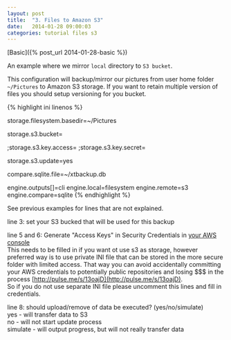 ```yaml
---
layout: post
title:  "3. Files to Amazon S3"
date:   2014-01-28 09:00:03
categories: tutorial files s3
---
```


[Basic]({% post_url 2014-01-28-basic %})

An example where we mirror `local` directory to `S3 bucket`.

This configuration will backup/mirror our pictures from user home folder `~/Pictures` to Amazon S3 storage. 
If you want to retain multiple version of files you should setup versioning for you bucket.

{% highlight ini linenos %}

storage.filesystem.basedir=~/Pictures

storage.s3.bucket=<Amazon S3 bucket name>

;storage.s3.key.access=<access key>
;storage.s3.key.secret=<secret>

storage.s3.update=yes

compare.sqlite.file=~/xtbackup.db

engine.outputs[]=cli
engine.local=filesystem
engine.remote=s3
engine.compare=sqlite
{% endhighlight %}

See previous examples for lines that are not explained.

line 3: set your S3 bucked that will be used for this backup

line 5 and 6:
Generate "Access Keys" in Security Credentials in [your AWS console](https://aws-portal.amazon.com/gp/aws/developer/account/)  
This needs to be filled in if you want ot use s3 as storage, however preferred way is to use private INI file
that can be stored in the more secure folder with limited access. That way you can avoid accidentally committing
your AWS credentials to potentially public repositories and losing $$$ in the process [http://pulse.me/s/13oajD](http://pulse.me/s/13oajD).  
So if you do not use separate INI file please uncomment this lines and fill in credentials.

line 8: should upload/remove of data be executed? (yes/no/simulate)   
    yes -      will transfer data to S3  
    no -       will not start update process  
    simulate - will output progress, but will not really transfer data